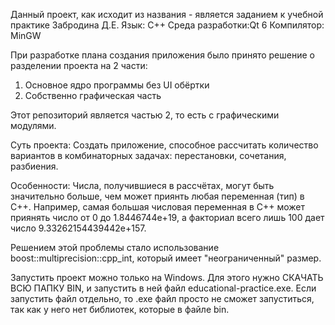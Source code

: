 Данный проект, как исходит из названия - является заданием к учебной практике Забродина Д.Е.
Язык: С++
Среда разработки:Qt 6
Компилятор: MinGW


При разработке плана создания приложения было принято решение о разделении проекта на 2 части:
1) Основное ядро программы без UI обёртки
2) Собственно графическая часть

Этот репозиторий является частью 2, то есть c графическими модулями.

Суть проекта:
Создать приложение, способное рассчитать количество вариантов в комбинаторных задачах: перестановки, сочетания, разбиения. 


Особенности: Числа, получившиеся в рассчётах, могут быть значительно больше, чем может приянть любая переменная (тип) в С++. 
Например, самая большая числовая переменная в С++ может приянять число от 0 до 1.8446744e+19, а факториал всего лишь 100 дает число 9.33262154439442e+157.

Решением этой проблемы стало использование boost::multiprecision::cpp_int, который имеет "неограниченный" размер. 

Запустить проект можно только на Windows. Для этого нужно СКАЧАТЬ ВСЮ ПАПКУ BIN, и запустить в ней файл educational-practice.exe. 
Если запустить файл отдельно, то .ехе файл просто не сможет запуститься, так как у него нет библиотек, которые в файле bin.
